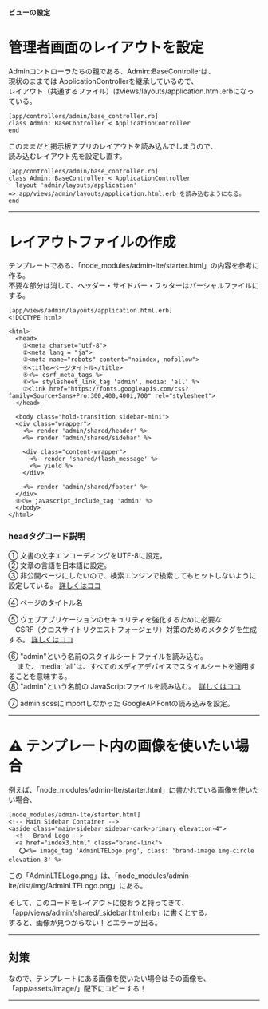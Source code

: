#### ビューの設定

# 管理者画面のレイアウトを設定
Adminコントローラたちの親である、Admin::BaseControllerは、    
現状のままでは ApplicationControllerを継承しているので、    
レイアウト（共通するファイル）はviews/layouts/application.html.erbになっている。
~~~
[app/controllers/admin/base_controller.rb]
class Admin::BaseController < ApplicationController
end
~~~

このままだと掲示板アプリのレイアウトを読み込んでしまうので、    
読み込むレイアウト先を設定し直す。
~~~
[app/controllers/admin/base_controller.rb]
class Admin::BaseController < ApplicationController
  layout 'admin/layouts/application'
=> app/views/admin/layouts/application.html.erb を読み込むようになる。
end
~~~
***

# レイアウトファイルの作成
テンプレートである、「node_modules/admin-lte/starter.html」の内容を参考に作る。    
不要な部分は消して、ヘッダー・サイドバー・フッターはパーシャルファイルにする。
~~~
[app/views/admin/layouts/application.html.erb]
<!DOCTYPE html>

<html>
  <head>
    ①<meta charset="utf-8">
    ②<meta lang = "ja">
    ③<meta name="robots" content="noindex, nofollow">
    ④<title>ページタイトル</title>
    ⑤<%= csrf_meta_tags %>
    ⑥<%= stylesheet_link_tag 'admin', media: 'all' %>
    ⑦<link href="https://fonts.googleapis.com/css?family=Source+Sans+Pro:300,400,400i,700" rel="stylesheet">
  </head>

  <body class="hold-transition sidebar-mini">
  <div class="wrapper">
    <%= render 'admin/shared/header' %>
    <%= render 'admin/shared/sidebar' %>

    <div class="content-wrapper">
      <%- render 'shared/flash_message' %>
      <%= yield %>
    </div>

    <%= render 'admin/shared/footer' %>
  </div>
  ⑧<%= javascript_include_tag 'admin' %>
  </body>
</html>
~~~
### headタグコード説明
① 文書の文字エンコーディングをUTF-8に設定。      
② 文章の言語を日本語に設定。    
③ 非公開ページにしたいので、検索エンジンで検索してもヒットしないように設定している。 [詳しくはココ](https://github.com/Tarara33/TIL/blob/main/HTML/HTML%E3%82%BF%E3%82%B0/Head%E3%82%BF%E3%82%B0.md)    
      
④ ページのタイトル名      
      
⑤ ウェブアプリケーションのセキュリティを強化するために必要な    
  　CSRF（クロスサイトリクエストフォージェリ）対策のためのメタタグを生成する。 [詳しくはココ](https://github.com/Tarara33/TIL/blob/main/Rails/Web%E3%82%BB%E3%82%AD%E3%83%A5%E3%83%AA%E3%83%86%E3%82%A3/XSS%E3%81%A8CSRF.md)        
       
⑥ "admin"という名前のスタイルシートファイルを読み込む。    
　   また、 media: 'all'は、すべてのメディアデバイスでスタイルシートを適用することを意味する。    
⑧ "admin"という名前の JavaScriptファイルを読み込む。　[詳しくはココ](https://github.com/Tarara33/TIL/blob/main/Rails/%E3%83%98%E3%83%AB%E3%83%91%E3%83%BC%E3%83%A1%E3%82%BD%E3%83%83%E3%83%89.md)    
        
⑦ admin.scssにimportしなかった GoogleAPIFontの読み込みを設定。
***

# ⚠️ テンプレート内の画像を使いたい場合
例えば、「node_modules/admin-lte/starter.html」に書かれている画像を使いたい場合、
~~~
[node_modules/admin-lte/starter.html]
<!-- Main Sidebar Container -->
<aside class="main-sidebar sidebar-dark-primary elevation-4">
  <!-- Brand Logo -->
  <a href="index3.html" class="brand-link">
   ⭕️<%= image_tag 'AdminLTELogo.png', class: 'brand-image img-circle elevation-3' %>
~~~
この「AdminLTELogo.png」は、「node_modules/admin-lte/dist/img/AdminLTELogo.png」にある。   
    
そして、このコードをレイアウトに使おうと持ってきて、「app/views/admin/shared/_sidebar.html.erb」に書くとする。    
すると、画像が見つからない！とエラーが出る。
***

## 対策
なので、テンプレートにある画像を使いたい場合はその画像を、    
「app/assets/image/」配下にコピーする！
***
